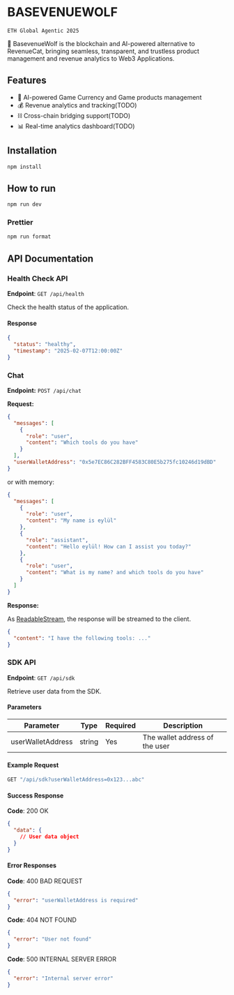 # BASEVENUEWOLF

`ETH Global Agentic 2025`

🚀 BasevenueWolf is the blockchain and AI-powered alternative to RevenueCat, bringing seamless, transparent, and trustless product management and revenue analytics to Web3 Applications.

## Features

- 🤖 AI-powered Game Currency and Game products management
- 💰 Revenue analytics and tracking(TODO)
- ⛓️ Cross-chain bridging support(TODO)
- 📊 Real-time analytics dashboard(TODO)

## Installation

```bash
npm install
```

## How to run

```bash
npm run dev
```

### Prettier

```bash
npm run format
```

## API Documentation

### Health Check API

**Endpoint**: `GET /api/health`

Check the health status of the application.

#### Response

```json
{
  "status": "healthy",
  "timestamp": "2025-02-07T12:00:00Z"
}
```

### Chat

**Endpoint:**
`POST /api/chat`

**Request:**

```json
{
  "messages": [
    {
      "role": "user",
      "content": "Which tools do you have"
    }
  ],
  "userWalletAddress": "0x5e7EC86C282BFF4583C80E5b275fc10246d19dBD"
}
```

or with memory:

```json
{
  "messages": [
    {
      "role": "user",
      "content": "My name is eylül"
    },
    {
      "role": "assistant",
      "content": "Hello eylül! How can I assist you today?"
    },
    {
      "role": "user",
      "content": "What is my name? and which tools do you have"
    }
  ]
}
```

**Response:**

As [ReadableStream](https://developer.mozilla.org/en-US/docs/Web/API/ReadableStream), the response will be streamed to the client.

```json
{
  "content": "I have the following tools: ..."
}
```

### SDK API

**Endpoint**: `GET /api/sdk`

Retrieve user data from the SDK.

#### Parameters

| Parameter | Type | Required | Description |
|-----------|------|----------|-------------|
| userWalletAddress | string | Yes | The wallet address of the user |

#### Example Request

```bash
GET "/api/sdk?userWalletAddress=0x123...abc"
```

#### Success Response

**Code**: 200 OK

```json
{
  "data": {
    // User data object
  }
}
```

#### Error Responses

**Code**: 400 BAD REQUEST
```json
{
  "error": "userWalletAddress is required"
}
```

**Code**: 404 NOT FOUND
```json
{
  "error": "User not found"
}
```

**Code**: 500 INTERNAL SERVER ERROR
```json
{
  "error": "Internal server error"
}
```
